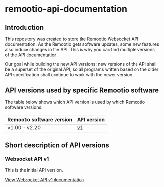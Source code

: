 # remootio-api-documentation

## Introduction

This repository was created to store the Remootio Websocket API documentation.
As the Remootio gets software updates, some new features also induce changes in the API. 
This is why you can find multiple versions of the API documentation.

Our goal while building the new API versions: new versions of the API shall be a superset of the original API, so all programs written based on the older API specification shall continue to work with the newer version.

## API versions used by specific Remootio software

The table below shows which API version is used by which Remootio software versions.

| Remootio software version  | API version |
|---|---|
| v1.00 - v2.20  | [v1](websocket_api_v1_specification.md) |

## Short description of API versions

### Websocket API v1

This is the initial API version.

[View Websocket API v1 documentation](websocket_api_v1_specification.md)

